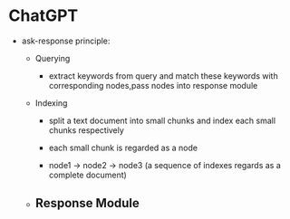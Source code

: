 # ChatGPT
  
  * ask-response principle:
    - Querying
      - extract keywords from query and match these keywords with corresponding nodes,pass nodes into response module
    
    - Indexing
      - split a text document into small chunks and index each small chunks respectively
      
      - each small chunk is regarded as a node
      
      - node1 -> node2 -> node3 (a sequence of indexes regards as a complete document)
    
    - Response Module
      - 

